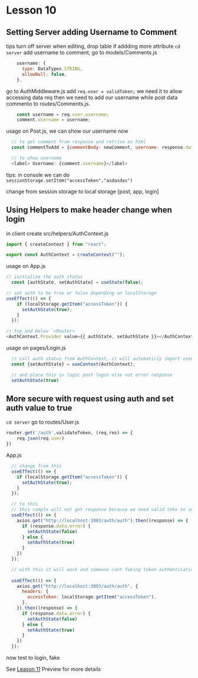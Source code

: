 # Lesson 10

## Setting Server adding Username to Comment

tips turn off server when editing, drop table if addding more attribute
`cd server`
add username to comment, go to models/Comments.js

```javascript
    username: {
      type: DataTypes.STRING,
      allowNull: false,
    },
```

go to AuthMiddleware.js add `req.user = validToken;` we need it to allow accessing data req
then we need to add our username while post data commento to routes/Comments.js.

```javascript
    const username = req.user.username;
    comment.username = username;
```

usage
on Post.js, we can show our username now

```javascript
  // to get comment from response and retrive on html
  const commentToAdd = {commentBody: newComment, username: response.data.username,}

  // to show username
  <label> Username: {comment.username}</label>
```

tips: in console we can do `sessionStorage.setItem("accessToken","asdasdas")`

change from session storage to local storage [post, app, login]

## Using Helpers to make header change when login

in client create src/helpers/AuthContext.js

```javascript
import { createContext } from "react";

export const AuthContext = createContext("");
```

usage on App.js

```javascript
// initialize the auth status
  const [authState, setAuthState] = useState(false);

// set auth to be true or false depending on localStorage
useEffect(() => {
    if (localStorage.getItem("accessToken")) {
      setAuthState(true);
    }
  });

// top and below `<Router>`
<AuthContext.Provider value={{ authState, setAuthState }}></AuthContext.Provider>
```

usage on pages/Login.js

```javascript
  // call auth status from AuthContext, it will automaticly import useContext on react, and AuthContext on helpers
  const {setAuthState} = useContext(AuthContext);

  // and place this in logic post login else not error response
  setAuthState(true)
```

## More secure with request using auth and set auth value to true

`cd server`
go to routes/User.js

```javascript
router.get('/auth',validateToken, (req,res) => {
    req.json(req.user)
})
```

App.js

```javascript
  // change from this
  useEffect(() => {
    if (localStorage.getItem("accessToken")) {
      setAuthState(true);
    }
  });

  // to this
  // this cample will not get response because we need valid toke to send while get data auth
  useEffect(() => {
    axios.get("http://localhost:3003/auth/auth").then((response) => {
      if (response.data.error) {
        setAuthState(false)
      } else {
        setAuthState(true)
      }
    })
  });

  // with this it will work and someone cant faking token authentication
  
  useEffect(() => {
    axios.get("http://localhost:3003/auth/auth", {
      headers: {
        accessToken: localStorage.getItem("accessToken"),
      },
    }).then((response) => {
      if (response.data.error) {
        setAuthState(false)
      } else {
        setAuthState(true)
      }
    })
  });
```

now test to login, fake

See [Leason 11](https://lesson2.com) Preview for more details

